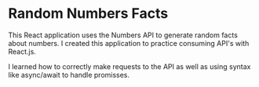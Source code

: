 # Random Numbers Facts
This React application uses the Numbers API to generate random facts about numbers. I created this application to practice consuming API's with React.js.

I learned how to correctly make requests to the API as well as using syntax like async/await to handle promisses. 
